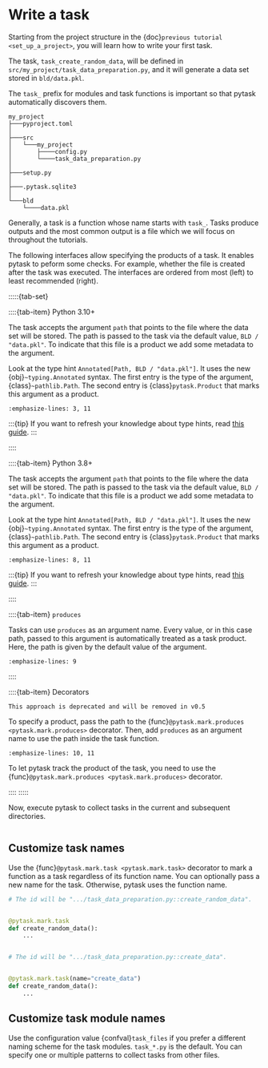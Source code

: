 # Write a task

Starting from the project structure in the {doc}`previous tutorial <set_up_a_project>`,
you will learn how to write your first task.

The task, `task_create_random_data`, will be defined in
`src/my_project/task_data_preparation.py`, and it will generate a data set stored
in `bld/data.pkl`.

The `task_` prefix for modules and task functions is important so that pytask
automatically discovers them.

```
my_project
├───pyproject.toml
│
├───src
│   └───my_project
│       ├────config.py
│       └────task_data_preparation.py
│
├───setup.py
│
├───.pytask.sqlite3
│
└───bld
    └────data.pkl
```

Generally, a task is a function whose name starts with `task_`. Tasks produce outputs
and the most common output is a file which we will focus on throughout the tutorials.

The following interfaces allow specifying the products of a task. It enables pytask to
peform some checks. For example, whether the file is created after the task was
executed. The interfaces are ordered from most (left) to least recommended (right).

:::::{tab-set}

::::{tab-item} Python 3.10+

The task accepts the argument `path` that points to the file where the data set will be
stored. The path is passed to the task via the default value, `BLD / "data.pkl"`. To
indicate that this file is a product we add some metadata to the argument.

Look at the type hint `Annotated[Path, BLD / "data.pkl"]`. It uses the new
{obj}`~typing.Annotated` syntax. The first entry is the type of the argument,
{class}`~pathlib.Path`. The second entry is {class}`pytask.Product` that marks this
argument as a product.

```{literalinclude} ../../../docs_src/tutorials/write_a_task_py310.py
:emphasize-lines: 3, 11
```

:::{tip}
If you want to refresh your knowledge about type hints, read
[this guide](../type_hints.md).
:::

::::

::::{tab-item} Python 3.8+

The task accepts the argument `path` that points to the file where the data set will be
stored. The path is passed to the task via the default value, `BLD / "data.pkl"`. To
indicate that this file is a product we add some metadata to the argument.

Look at the type hint `Annotated[Path, BLD / "data.pkl"]`. It uses the new
{obj}`~typing.Annotated` syntax. The first entry is the type of the argument,
{class}`~pathlib.Path`. The second entry is {class}`pytask.Product` that marks this
argument as a product.

```{literalinclude} ../../../docs_src/tutorials/write_a_task_py38.py
:emphasize-lines: 8, 11
```

:::{tip}
If you want to refresh your knowledge about type hints, read
[this guide](../type_hints.md).
:::

::::

::::{tab-item} &#8203;`produces`

Tasks can use `produces` as an argument name. Every value, or in this case path, passed
to this argument is automatically treated as a task product. Here, the path is given by
the default value of the argument.

```{literalinclude} ../../../docs_src/tutorials/write_a_task_produces.py
:emphasize-lines: 9
```

::::

::::{tab-item} Decorators

```{warning}
This approach is deprecated and will be removed in v0.5
```

To specify a product, pass the path to the
{func}`@pytask.mark.produces <pytask.mark.produces>` decorator. Then, add `produces` as
an argument name to use the path inside the task function.

```{literalinclude} ../../../docs_src/tutorials/write_a_task_decorators.py
:emphasize-lines: 10, 11
```

To let pytask track the product of the task, you need to use the
{func}`@pytask.mark.produces <pytask.mark.produces>` decorator.

::::
:::::

Now, execute pytask to collect tasks in the current and subsequent directories.

```{include} ../_static/md/write-a-task.md
```

## Customize task names

Use the {func}`@pytask.mark.task <pytask.mark.task>` decorator to mark a function as a
task regardless of its function name. You can optionally pass a new name for the task.
Otherwise, pytask uses the function name.

```python
# The id will be ".../task_data_preparation.py::create_random_data".


@pytask.mark.task
def create_random_data():
    ...


# The id will be ".../task_data_preparation.py::create_data".


@pytask.mark.task(name="create_data")
def create_random_data():
    ...
```

## Customize task module names

Use the configuration value {confval}`task_files` if you prefer a different naming
scheme for the task modules. `task_*.py` is the default. You can specify one or multiple
patterns to collect tasks from other files.
